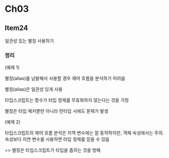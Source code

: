 # Ch03

## Item24

일관성 있는 별칭 사용하기

### 정리

(예제 1)

별칭(alias)를 남발해서 사용할 경우 제어 흐름을 분석하기 어려움

별칭(alias)은 일관성 있게 사용

타입스크립트는 함수가 타입 정제를 무효화하지 않는다는 것을 가정

별칭은 타입 체커뿐만 아니라 런타임 시에도 문제가 발생

(예제 2)

타입스크립트의 제어 흐름 분석은 지역 변수에는 잘 동작하지만, 객체 속성에서는 주의. 속성보다 지연 변수를 사용하면 타입 정제를 믿을 수 있음

=> 별칭은 타입스크립트가 타입을 좁히는 것을 방해
